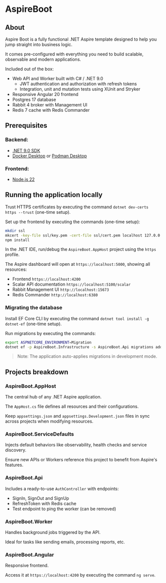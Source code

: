 # AspireBoot

## About

Aspire Boot is a fully functional .NET Aspire template designed to help you jump straight into business logic.

It comes pre-configured with everything you need to build scalable, observable and modern applications.

Included out of the box:

- Web API and Worker built with C# / .NET 9.0
    - JWT authentication and authorization with refresh tokens
    - Integration, unit and mutation tests using XUnit and Stryker
- Responsive Angular 20 frontend
- Postgres 17 database
- Rabbit 4 broker with Management UI
- Redis 7 cache with Redis Commander

## Prerequisites

### Backend:

- [.NET 9.0 SDK](https://dotnet.microsoft.com/download/dotnet/9.0)
- [Docker Desktop](https://www.docker.com/products/docker-desktop) or [Podman Desktop](https://podman.io)

### Frontend:

- [Node.js 22](https://nodejs.org/en/download)

## Running the application locally

Trust HTTPS certificates by executing the command `dotnet dev-certs https --trust` (one-time setup).

Set up the frontend by executing the commands (one-time setup):

```bash
mkdir ssl
mkcert -key-file ssl/key.pem -cert-file ssl/cert.pem localhost 127.0.0.1 ::1;
npm install
```

In the .NET IDE, run/debug the `AspireBoot.AppHost` project using the `https` profile.

The Aspire dashboard will open at `https://localhost:5000`, showing all resources:

- Frontend `https://localhost:4200`
- Scalar API documentation `https://localhost:5100/scalar`
- Rabbit Management UI `http://localhost:15673`
- Redis Commander `http://localhost:6380`

### Migrating the database

Install EF Core CLI by executing the command `dotnet tool install -g dotnet-ef` (one-time setup).

Run migrations by executing the commands:

```bash
export ASPNETCORE_ENVIRONMENT=Migration
dotnet ef -p AspireBoot.Infrastructure -s AspireBoot.Api migrations add MIGRATION_NAME
```

> Note: The application auto-applies migrations in development mode.

## Projects breakdown

### AspireBoot.AppHost

The central hub of any .NET Aspire application.

The `AppHost.cs` file defines all resources and their configurations.

Keep `appsettings.json` and `appsettings.Development.json` files in sync across projects when modifying resources.

### AspireBoot.ServiceDefaults

Injects default behaviors like observability, health checks and service discovery.

Ensure new APIs or Workers reference this project to benefit from Aspire's features.

### AspireBoot.Api

Includes a ready-to-use `AuthController` with endpoints:

- SignIn, SignOut and SignUp
- RefreshToken with Redis cache
- Test endpoint to ping the worker (can be removed)

### AspireBoot.Worker

Handles background jobs triggered by the API.

Ideal for tasks like sending emails, processing reports, etc.

### AspireBoot.Angular

Responsive frontend.

Access it at `https://localhost:4200` by executing the command `ng serve`.
